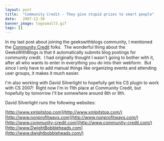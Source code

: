 ```yaml
---
layout: post
title:  "Community Credit - They give stupid prizes to smart people"
date:   2007-12-30
banner_image: logosmall5.gif
tags: []
---
```


In my last post about joining the geekswithblogs community, I mentioned the [Community Credit](http://www.community-credit.com/) folks.  The wonderful thing about the GeeksWithBlogs is that it automatically submits blog postings for community credit.  I had originally thought I wasn't going to bother with it, after all who wants to enter in everything you do into their webform.  But since I only have to add manual things like organizing events and attending user groups, it makes it much easier.

I'm also working with David Silverlight to hopefully get his CS plugin to work with CS 2007!  Right now I'm in 11th place at Community Credit, but hopefully by tomorrow I'll be somewhere around 8th or 9th.

David Silverlight runs the following websites:

[http://www.xmlpitstop.com](http://www.xmlpitstop.com/)  
[http://www.nonprofitways.com](http://www.nonprofitways.com/)  
[http://www.community-credit.com](http://www.community-credit.com/)  
[http://www.DwightBobbleheads.com](http://www.dwightbobbleheads.com/)